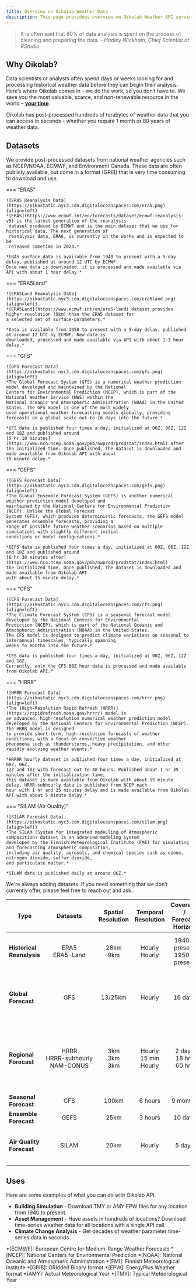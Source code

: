 ```yaml
---
title: Overview on Oikolab Weather Data 
description: This page providees overview on Oikolab Weather API service and it's datasets.
---
```


> It is often said that 80% of data analysis is spent on the process of cleaning and preparing 
> the data. *- Hadley Wickham, Chief Scientist at RStudio*

## Why Oikolab?

Data scientists or analysts often spend days or weeks looking for and processing historical weather data before they can 
begin their analysis. Here’s where Oikolab comes in – we do the work, so you don’t have to. We save you the most valuable, 
scarce, and non-renewable resource in the world – **<u>your time</u>**. 

Oikolab has post-processed hundreds of terabytes of weather data that you can access in seconds - whether you require 1 month or 80 years of weather data.

## Datasets

We provide post-processed datasets from national weather agencies such as NCEP/NOAA, ECMWF, and Environment Canada. 
These data are often publicly available, but come in a format (GRIB) that is very time consuming to download and use.



=== "ERA5"

    ![ERA5 Reanalysis Data](https://oikostatic.nyc3.cdn.digitaloceanspaces.com/era5.png){align=left}
    *[ERA5](https://www.ecmwf.int/en/forecasts/dataset/ecmwf-reanalysis-v5) is the latest generation of the reanalysis 
     dataset produced by ECMWF and is the main dataset that we use for historical data. The next generation of 
     reanalysis data, ERA6, is currently in the works and is expected to be 
     released sometime in 2024.*

    *ERA5 surface data is available from 1940 to present with a 5-day delay, published at around 12 UTC by ECMWF. 
    Once new data is downloaded, it is processed and made available via API with about 1 hour delay.*


=== "ERA5Land"

    ![ERA5Land Reanalysis Data](https://oikostatic.nyc3.cdn.digitaloceanspaces.com/era5land.png){align=left}
    *[ERA5Land](https://www.ecmwf.int/en/era5-land) dataset provides higher resolution (9km) than the ERA5 dataset for 
    a selected set of surface-parameters.*

    *Data is available from 1950 to present with a 5-day delay, published at around 12 UTC by ECMWF. New data is 
    downloaded, processed and made available via API with about 1~3 hour delay.*

=== "GFS"

    ![GFS Forecast Data](https://oikostatic.nyc3.cdn.digitaloceanspaces.com/gfs.png){align=left}
    *The Global Forecast System (GFS) is a numerical weather prediction model developed and maintained by the National 
    Centers for Environmental Prediction (NCEP), which is part of the National Weather Service (NWS) within the 
    National Oceanic and Atmospheric Administration (NOAA) in the United States. The GFS model is one of the most widely 
    used operational weather forecasting models globally, providing forecasts on a global scale out to 16 days into the future.*

    *GFS data is published four times a day, initialized at 00Z, 06Z, 12Z and 18Z and published around 
    [5 hr 10 minutes](https://www.nco.ncep.noaa.gov/pmb/nwprod/prodstat/index.html) after 
    the initialized time. Once published, the dataset is downloaded and made available from Oikolab API with about 
    15 minute delay.*

=== "GEFS"

    ![GEFS Forecast Data](https://oikostatic.nyc3.cdn.digitaloceanspaces.com/gefs.png){align=left}
    *The Global Ensemble Forecast System (GEFS) is another numerical weather prediction model developed and 
    maintained by the National Centers for Environmental Prediction (NCEP). Unlike the Global Forecast 
    System (GFS), which produces deterministic forecasts, the GEFS model generates ensemble forecasts, providing a 
    range of possible future weather scenarios based on multiple simulations with slightly different initial 
    conditions or model configurations.*

    *GEFS data is published four times a day, initialized at 00Z, 06Z, 12Z and 18Z and published around 
    [6 hr 30 minutes after](https://www.nco.ncep.noaa.gov/pmb/nwprod/prodstat/index.html) 
    the initialized time. Once published, the dataset is downloaded and made available from Oikolab API 
    with about 15 minute delay.*

=== "CFS"

    ![CFS Forecast Data](https://oikostatic.nyc3.cdn.digitaloceanspaces.com/cfs.png){align=left}
    *The Climate Forecast System (CFS) is a seasonal forecast model developed by the National Centers for Environmental 
    Prediction (NCEP), which is part of the National Oceanic and Atmospheric Administration (NOAA) in the United States. 
    The CFS model is designed to predict climate variations on seasonal to interannual timescales, typically spanning 
    weeks to months into the future.*

    *CFS data is published four times a day, initialized at 00Z, 06Z, 12Z and 18Z. 
    Currently, only the CFS 00Z hour data is processed and made available from Oikolab API.*


=== "HRRR"

    ![HRRR Forecast Data](https://oikostatic.nyc3.cdn.digitaloceanspaces.com/hrrr.png){align=left}
    *The [High-Resolution Rapid Refresh (HRRR)](https://rapidrefresh.noaa.gov/hrrr/) model is 
    an advanced, high-resolution numerical weather prediction model 
    developed by the National Centers for Environmental Prediction (NCEP). The HRRR model is designed 
    to provide short-term, high-resolution forecasts of weather conditions, with a focus on convective weather 
    phenomena such as thunderstorms, heavy precipitation, and other rapidly evolving weather events.*

    *HRRRR hourly dataset is published four times a day, initialized at 00Z, 06Z, 
    12Z and 18Z with forecast out to 48 hours. Published about 1 hr 35 minutes after the initialization time, 
    this dataset is made available from Oikolab with about 15 minute delay. HRRR-subhourly data is published from NCEP each 
    hour with 1 hr and 25 minutes delay and is made available from Oikolab API with about 5 minute delay.*


=== "SILAM (Air Quality)"

    ![SILAM Forecast Data](https://oikostatic.nyc3.cdn.digitaloceanspaces.com/silam.png){align=left}
    *The SILAM (System for Integrated modeLling of Atmospheric coMposition) dataset is an advanced modeling system 
    developed by the Finnish Meteorological Institute (FMI) for simulating and forecasting atmospheric composition, 
    including air quality, aerosols, and chemical species such as ozone, nitrogen dioxide, sulfur dioxide, 
    and particulate matter.*

    *SILAM data is published daily at around 06Z.*


We're always adding datasets. If you need something that we don’t currently offer, please feel free to reach out and ask.

| Type                             |                        Datasets                        | Spatial <br/> Resolution |    Temporal <br/> Resolution     |  Coverage / <br/> Forecast Horizon  | Notes                                                                   |
|----------------------------------|:------------------------------------------------------:|:------------------------:|:--------------------------------:|:-----------------------------------:|:------------------------------------------------------------------------|
| **Historical <br/>  Reanalysis** |                  ERA5 <br/> ERA5-Land                  |      28km <br/> 9km      |       Hourly <br/> Hourly        | 1940 - present <br/> 1950 - present | Data is made available with 5-day delay                                 |        
| **Global<br/>  Forecast**        |                          GFS                           |         13/25km          |              Hourly              |               16 days               | Hourly forecast steps up to 120 hr and 3-hours afterward                |        
| **Regional<br/>  Forecast**      | HRRR <br/> <nobr>HRRR-subhourly</nobr> <br/> NAM-CONUS | 3km <br/> 3km <br/> 3km  | Hourly <br/> 15 min <br/> Hourly |  2 days <br/> 18 hrs <br/> 60 hrs   | Lambert conformal conic projection is re-mapped to regular lat/lon grid | 
| **Seasonal<br/>  Forecast**      |                          CFS                           |          100km           |             6 hours              |              9 months               |                                                                         |  
| **Ensemble<br/>  Forecast**      |                          GEFS                          |           25km           |             3 hours              |               10 days               |                                                                         | 
| **Air Quality <br/>  Forecast**  |                         SILAM                          |           20km           |              Hourly              |               5 days                | Includes data from 5 previous days                                      | 


## Uses

Here are some examples of what you can do with Oikolab API:

* **Building Simulation** - Download TMY or AMY EPW files for any location from 1940 to present. 
* **Asset Management** - Have assets in hundreds of locations? Download time-series weather data for all locations with a single API call.
* **Climate Change Analysis** - Get decades of weather parameter time-series data in seconds.


*[ECMWF]: European Centre for Medium-Range Weather Forecasts
*[NCEP]: National Centers for Environmental Prediction
*[NOAA]: National Oceanic and Atmospheric Administration
*[FMI]: Finnish Meteorological Institute
*[GRIB]: GRIdded Binary format
*[EPW]: EnergyPlus Weather format
*[AMY]: Actual Meteorological Year
*[TMY]: Typical Meteorological Year
